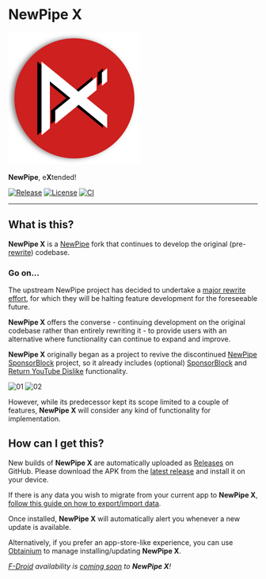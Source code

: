 # NewPipe X
![Logo](.github/images/NewPipeX_logo_md.png)

**NewPipe**, e**X**tended!

[![Release](https://img.shields.io/github/v/release/NewPipeX/NewPipeX?label=Release)](https://github.com/NewPipeX/NewPipeX/releases/latest)
[![License](https://img.shields.io/github/license/NewPipeX/NewPipeX?color=blue&label=License)](https://www.gnu.org/licenses/gpl-3.0)
[![CI](https://github.com/NewPipeX/NewPipeX/actions/workflows/ci.yml/badge.svg?branch=main)](https://github.com/NewPipeX/NewPipeX/actions?query=branch%3Amain)
___

## What is this?

**NewPipe X** is a [NewPipe](https://github.com/TeamNewPipe/NewPipe) fork that continues to develop the original (pre-[rewrite](https://github.com/TeamNewPipe/NewPipe/discussions/10118)) codebase.

### Go on...

The upstream NewPipe project has decided to undertake a [major rewrite effort](https://github.com/TeamNewPipe/NewPipe/discussions/10118), for which they will be halting feature development for the foreseeable future.

**NewPipe X** offers the converse - continuing development on the original codebase rather than entirely rewriting it - to provide users with an alternative where functionality can continue to expand and improve.

**NewPipe X** originally began as a project to revive the discontinued [NewPipe SponsorBlock](https://github.com/polymorphicshade/NewPipe) project, so it already includes (optional) [SponsorBlock](https://sponsor.ajay.app/) and [Return YouTube Dislike](https://returnyoutubedislike.com/) functionality.

![01](.github/images/preview01.gif)
![02](.github/images/preview02.gif)

However, while its predecessor kept its scope limited to a couple of features, **NewPipe X** will consider any kind of functionality for implementation.

## How can I get this?

New builds of **NewPipe X** are automatically uploaded as [Releases](https://github.com/NewPipeX/NewPipeX/releases) on GitHub. Please download the APK from the [latest release](https://github.com/NewPipeX/NewPipeX/releases/latest) and install it on your device.

If there is any data you wish to migrate from your current app to **NewPipe X**, [follow this guide on how to export/import data](https://newpipe.net/FAQ/tutorials/import-export-data/#export-database).

Once installed, **NewPipe X** will automatically alert you whenever a new update is available.

Alternatively, if you prefer an app-store-like experience, you can use [Obtainium](https://github.com/ImranR98/Obtainium) to manage installing/updating **NewPipe X**.

_[F-Droid](https://f-droid.org) availability is [coming soon](https://github.com/orgs/NewPipeX/projects/1) to **NewPipe X**!_
